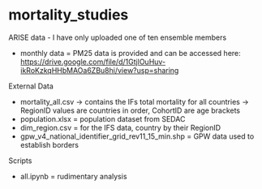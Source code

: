 # mortality_studies

ARISE data - I have only uploaded one of ten ensemble members
- monthly data = PM25 data is provided and can be accessed here: https://drive.google.com/file/d/1GtjlOuHuv-ikRoKzkqHHbMAOa6ZBu8hi/view?usp=sharing

External Data
- mortality_all.csv -> contains the IFs total mortality for all countries -> RegionID values are countries in order, CohortID are age brackets
- population.xlsx = population dataset from SEDAC
- dim_region.csv = for the IFS data, country by their RegionID
- gpw_v4_national_identifier_grid_rev11_15_min.shp = GPW data used to establish borders


Scripts
- all.ipynb = rudimentary analysis

